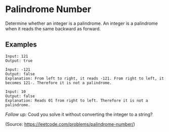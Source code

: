 # Palindrome Number

Determine whether an integer is a palindrome. An integer is a palindrome when it reads the same backward as forward.

## Examples
```
Input: 121
Output: true

Input: -121
Output: false
Explanation: From left to right, it reads -121. From right to left, it becomes 121-. Therefore it is not a palindrome.

Input: 10
Output: false
Explanation: Reads 01 from right to left. Therefore it is not a palindrome.
```

*Follow up:* Coud you solve it without converting the integer to a string?

(Source: https://leetcode.com/problems/palindrome-number/)
